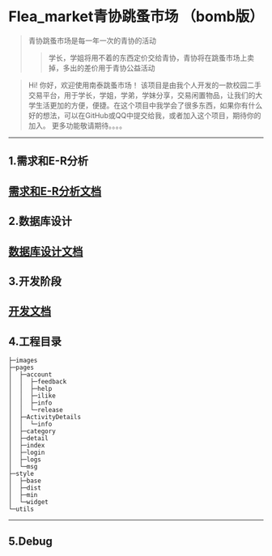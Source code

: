 # Flea_market青协跳蚤市场 （bomb版）

> 青协跳蚤市场是每一年一次的青协的活动
>> 学长，学姐将用不着的东西定价交给青协，青协将在跳蚤市场上卖掉，多出的差价用于青协公益活动

> Hi! 你好，欢迎使用南泰跳蚤市场！ 该项目是由我个人开发的一款校园二手交易平台，用于学长，学姐，学弟，学妹分享，交易闲置物品，让我们的大学生活更加的方便，便捷。在这个项目中我学会了很多东西，如果你有什么好的想法，可以在GitHub或QQ中提交给我，或者加入这个项目，期待你的加入。
更多功能敬请期待。。。。
---
## 1.需求和E-R分析
[需求和E-R分析文档](https://github.com/danyanp/Flea-market/blob/master/E_R.md)
---
## 2.数据库设计
[数据库设计文档](https://github.com/danyanp/Flea-market/blob/master/SqlDesigh.md)
---
## 3.开发阶段
[开发文档](https://github.com/danyanp/Flea-market/blob/master/Developing.md)
---
## 4.工程目录
```
├─images
├─pages
│  ├─account
│  │  ├─feedback
│  │  ├─help
│  │  ├─ilike
│  │  ├─info
│  │  └─release
│  ├─ActivityDetails
│  │  └─info
│  ├─category
│  ├─detail
│  ├─index
│  ├─login
│  ├─logs
│  └─msg
├─style
│  ├─base
│  ├─dist
│  ├─min
│  └─widget
└─utils
```
---
## 5.Debug

